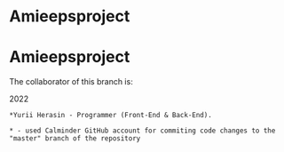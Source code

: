 # Amieepsproject

# Amieepsproject

The collaborator of this branch is:

    
  2022
  
    *Yurii Herasin - Programmer (Front-End & Back-End).
    
    * - used Calminder GitHub account for commiting code changes to the "master" branch of the repository
